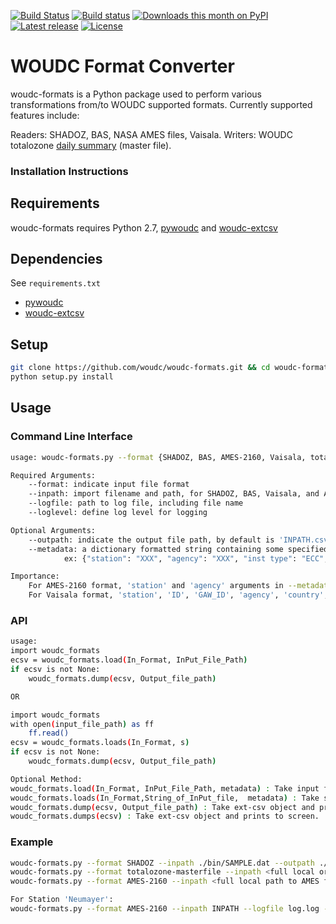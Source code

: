 [![Build Status](https://travis-ci.org/woudc/woudc-formats.png?branch=master)](https://travis-ci.org/woudc/woudc-formats)
[![Build status](https://ci.appveyor.com/api/projects/status/02koln2pe4ap5kvd/branch/master?svg=true)](https://ci.appveyor.com/project/tomkralidis/woudc-formats)
[![Downloads this month on PyPI](https://img.shields.io/pypi/dm/woudc-formats.svg)](http://pypi.python.org/pypi/woudc-formats)
[![Latest release](https://img.shields.io/pypi/v/woudc-formats.svg)](http://pypi.python.org/pypi/woudc-formats)
[![License](https://img.shields.io/github/license/woudc/woudc-formats.svg)](https://github.com/woudc/woudc-formats)

# WOUDC Format Converter 

woudc-formats is a Python package used to perform various transformations
from/to WOUDC supported formats.
Currently supported features include:

Readers: SHADOZ, BAS, NASA AMES files, Vaisala.
Writers: WOUDC totalozone [daily summary](http://woudc.org/archive/Summaries/TotalOzone/Daily_Summary/FileFormat_DV.txt) (master file).

### Installation Instructions

## Requirements
woudc-formats requires Python 2.7, [pywoudc](https://github.com/woudc/pywoudc) and [woudc-extcsv](https://github.com/woudc/woudc-extcsv)

## Dependencies
See `requirements.txt`
- [pywoudc](https://github.com/woudc/pywoudc)
- [woudc-extcsv](https://github.com/woudc/woudc-extcsv)

## Setup
```bash
git clone https://github.com/woudc/woudc-formats.git && cd woudc-formats
python setup.py install
```

## Usage

### Command Line Interface
```bash
usage: woudc-formats.py --format {SHADOZ, BAS, AMES-2160, Vaisala, totalozone-masterfile} --inpath PATH/FILENAME --outpath PATH/FILENAME --logfile PATH/LOGFILE --loglevel {DEBUG, CRITICAL, ERROR, WARNING, INFO, DEBUG, NOTSET}

Required Arguments:
    --format: indicate input file format
    --inpath: import filename and path, for SHADOZ, BAS, Vaisala, and AMES-2160
    --logfile: path to log file, including file name
    --loglevel: define log level for logging

Optional Arguments:
    --outpath: indicate the output file path, by default is 'INPATH.csv'
    --metadata: a dictionary formatted string containing some specified station metadation information
            ex: {"station": "XXX", "agency": "XXX", "inst type": "ECC", "inst number": "XXXXX", "SA": "XX" , "ID" : "XXX", "country": "XXX", "GAW_ID": "XXX"}

Importance:
    For AMES-2160 format, 'station' and 'agency' arguments in --metadata are required in order to process the file.
    For Vaisala format, 'station', 'ID', 'GAW_ID', 'agency', 'country', and 'SA' arguments in --metadata are required in order to process the file.
```

### API
```bash
usage: 
import woudc_formats
ecsv = woudc_formats.load(In_Format, InPut_File_Path)
if ecsv is not None:
    woudc_formats.dump(ecsv, Output_file_path)

OR

import woudc_formats
with open(input_file_path) as ff
    ff.read()
ecsv = woudc_formats.loads(In_Format, s)
if ecsv is not None:
    woudc_formats.dump(ecsv, Output_file_path)

Optional Method:
woudc_formats.load(In_Format, InPut_File_Path, metadata) : Take input file path and return ext-csv object, metadata is required for AMES file for most cases, see optional arguments for Command Line Interface for more detail.
woudc_formats.loads(In_Format,String_of_InPut_file,  metadata) : Take string represenataion of input file and return ext-csv object. Metadata is required for AMES file for most cases, see optional arguments for Command Line Interface for more detail.
woudc_formats.dump(ecsv, Output_file_path) : Take ext-csv object and produce output file.
woudc_formats.dumps(ecsv) : Take ext-csv object and prints to screen.
```
### Example
```bash
woudc-formats.py --format SHADOZ --inpath ./bin/SAMPLE.dat --outpath ./bin/SAMPLE.csv --logfile ./bin/LOG.log --loglevel DEBUG
woudc-formats.py --format totalozone-masterfile --inpath <full local or web path to totalozone snapshot> --outpath <output path> --loglevel <log level> --logfile <log file>
woudc-formats.py --format AMES-2160 --inpath <full local path to AMES file> --outpath <output path> --loglevel <log level> --logfile <log file> --metadata '{"station": "Boulder", "agency": "ukmo", "SA": "XXX", "inst type": "ECC", "inst number": "6A3412"}'

For Station 'Neumayer':
woudc-formats.py --format AMES-2160 --inpath INPATH --logfile log.log --loglevel DEBUG --metadata '{"station":"Neumayer","agency":"awi"}'
```
